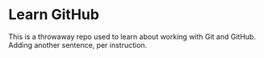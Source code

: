 # Learn GitHub

This is a throwaway repo used to learn about working with Git and GitHub.
Adding another sentence, per instruction.
